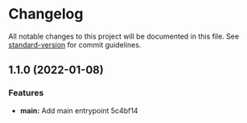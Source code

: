 # Changelog

All notable changes to this project will be documented in this file. See [standard-version](https://github.com/conventional-changelog/standard-version) for commit guidelines.

## 1.1.0 (2022-01-08)


### Features

* **main:** Add main entrypoint 5c4bf14
